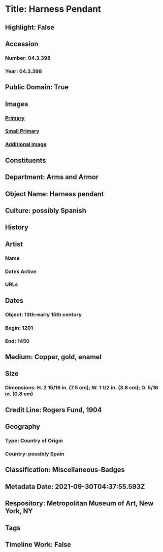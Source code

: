 # Title: Harness Pendant
## Highlight: False
## Accession
### Number: 04.3.398
### Year: 04.3.398
## Public Domain: True
## Images
### [Primary](https://images.metmuseum.org/CRDImages/aa/original/sf04-3-398s1.jpg)
### [Small Primary](https://images.metmuseum.org/CRDImages/aa/web-large/sf04-3-398s1.jpg)
### [Additional Image](https://images.metmuseum.org/CRDImages/aa/original/sf04-3-398s2.jpg)
## Constituents
## Department: Arms and Armor
## Object Name: Harness pendant
## Culture: possibly Spanish
## History
## Artist
### Name
### Dates Active
### URLs
## Dates
### Object: 13th–early 15th century
### Begin: 1201
### End: 1450
## Medium: Copper, gold, enamel
## Size
### Dimensions: H. 2 15/16 in. (7.5 cm); W. 1 1/2 in. (3.8 cm); D. 5/16 in. (0.8 cm)
## Credit Line: Rogers Fund, 1904
## Geography
### Type: Country of Origin
### Country: possibly Spain
## Classification: Miscellaneous-Badges
## Metadata Date: 2021-09-30T04:37:55.593Z
## Respository: Metropolitan Museum of Art, New York, NY
## Tags
## Timeline Work: False